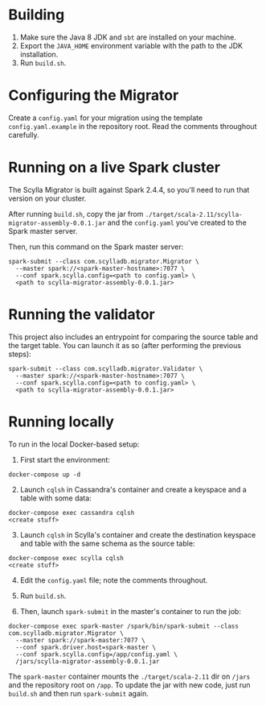 # Building

1. Make sure the Java 8 JDK and `sbt` are installed on your machine.
2. Export the `JAVA_HOME` environment variable with the path to the
JDK installation.
3. Run `build.sh`.

# Configuring the Migrator

Create a `config.yaml` for your migration using the template `config.yaml.example` in the repository root. Read the comments throughout carefully.

# Running on a live Spark cluster

The Scylla Migrator is built against Spark 2.4.4, so you'll need to run that version on your cluster.

After running `build.sh`, copy the jar from `./target/scala-2.11/scylla-migrator-assembly-0.0.1.jar` and the `config.yaml` you've created to the Spark master server.

Then, run this command on the Spark master server:
```shell
spark-submit --class com.scylladb.migrator.Migrator \
  --master spark://<spark-master-hostname>:7077 \
  --conf spark.scylla.config=<path to config.yaml> \
  <path to scylla-migrator-assembly-0.0.1.jar>
```

# Running the validator

This project also includes an entrypoint for comparing the source
table and the target table. You can launch it as so (after performing
the previous steps):

```shell
spark-submit --class com.scylladb.migrator.Validator \
  --master spark://<spark-master-hostname>:7077 \
  --conf spark.scylla.config=<path to config.yaml> \
  <path to scylla-migrator-assembly-0.0.1.jar>
```

# Running locally

To run in the local Docker-based setup:

1. First start the environment:
```shell
docker-compose up -d
```

2. Launch `cqlsh` in Cassandra's container and create a keyspace and a table with some data:
```shell
docker-compose exec cassandra cqlsh
<create stuff>
```

3. Launch `cqlsh` in Scylla's container and create the destination keyspace and table with the same schema as the source table:
```shell
docker-compose exec scylla cqlsh
<create stuff>
```

4. Edit the `config.yaml` file; note the comments throughout.

5. Run `build.sh`.

6. Then, launch `spark-submit` in the master's container to run the job:
```shell
docker-compose exec spark-master /spark/bin/spark-submit --class com.scylladb.migrator.Migrator \
  --master spark://spark-master:7077 \
  --conf spark.driver.host=spark-master \
  --conf spark.scylla.config=/app/config.yaml \
  /jars/scylla-migrator-assembly-0.0.1.jar
```

The `spark-master` container mounts the `./target/scala-2.11` dir on `/jars` and the repository root on `/app`. To update the jar with new code, just run `build.sh` and then run `spark-submit` again.
